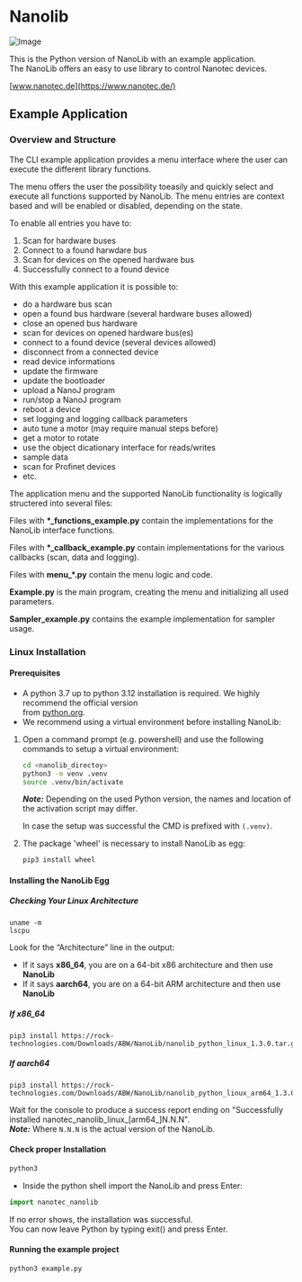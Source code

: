 # Nanolib

![Image](https://www.motioncontroltips.com/wp-content/uploads/2016/04/Kollmorgen-Stepper-cutaway.jpg)

This is the Python version of NanoLib with an example application. <br>
The NanoLib offers an easy to use library to control Nanotec devices.

[www.nanotec.de](https://www.nanotec.de/)

## Example Application
### Overview and Structure
The CLI example application provides a menu interface where the user can execute
the different library functions. 

The menu offers the user the possibility toeasily and quickly select and execute all functions supported by NanoLib.
The menu entries are context based and will be enabled or disabled, depending on
the state.

To enable all entries you have to:

1. Scan for hardware buses
2. Connect to a found harwdare bus
3. Scan for devices on the opened hardware bus
4. Successfully connect to a found device<br>
 
With this example application it is possible to:<br> 
- do a hardware bus scan
- open a found bus hardware (several hardware buses allowed)
- close an opened bus hardware
- scan for devices on opened hardware bus(es)
- connect to a found device (several devices allowed)
- disconnect from a connected device 
- read device informations
- update the firmware
- update the bootloader
- upload a NanoJ program
- run/stop a NanoJ program
- reboot a device
- set logging and logging callback parameters
- auto tune a motor (may require manual steps before)
- get a motor to rotate
- use the object dicationary interface for reads/writes
- sample data
- scan for Profinet devices
- etc.

The application menu and the supported NanoLib functionality is logically structered into several files:

Files with **\*_functions_example.py** contain the implementations for the NanoLib interface functions.

Files with **\*_callback_example.py** contain implementations for the various callbacks (scan, data and logging).

Files with **menu\_\*.py** contain the menu logic and code.

**Example.py** is the main program, creating the menu and initializing all used parameters.

**Sampler_example.py** contains the example implementation for sampler usage.

### Linux Installation
#### Prerequisites
- A python 3.7 up to python 3.12 installation is required. We highly recommend the official version <br>
  from [python.org](https://www.python.org/downloads/).<br>
- We recommend using a virtual environment before installing NanoLib:
1. Open a command prompt (e.g. powershell) and use the following commands to setup a virtual environment:
   ```bash
   cd <nanolib_directoy>
   python3 -m venv .venv
   source .venv/bin/activate
   ```
   **_Note:_** Depending on the used Python version, the names and location of the activation script may differ.<br>
   
   In case the setup was successful the CMD is prefixed with `(.venv)`.<br>
   
2. The package 'wheel' is necessary to install NanoLib as egg:
   ```bash
   pip3 install wheel
   ```

#### Installing the NanoLib Egg 
##### Checking Your Linux Architecture
```
uname -m
lscpu
```
Look for the “Architecture” line in the output:
- If it says **x86_64**, you are on a 64-bit x86 architecture and then use **NanoLib**
- If it says **aarch64**, you are on a 64-bit ARM architecture and then use **NanoLib**

##### If x86_64
```
pip3 install https://rock-technologies.com/Downloads/ABW/NanoLib/nanolib_python_linux_1.3.0.tar.gz
```

##### If aarch64
```
pip3 install https://rock-technologies.com/Downloads/ABW/NanoLib/nanolib_python_linux_arm64_1.3.0.tar.gz
```

Wait for the console to produce a success report ending on "Successfully installed nanotec_nanolib_linux_[arm64_]N.N.N".<br>
**_Note:_** Where `N.N.N` is the actual version of the NanoLib. <br>

#### Check proper Installation
```bash
python3
```
- Inside the python shell import the NanoLib and press Enter:
```python
import nanotec_nanolib
```
If no error shows, the installation was successful.<br>
You can now leave Python by typing exit() and press Enter.<br>

#### Running the example project
```bash
python3 example.py
```
